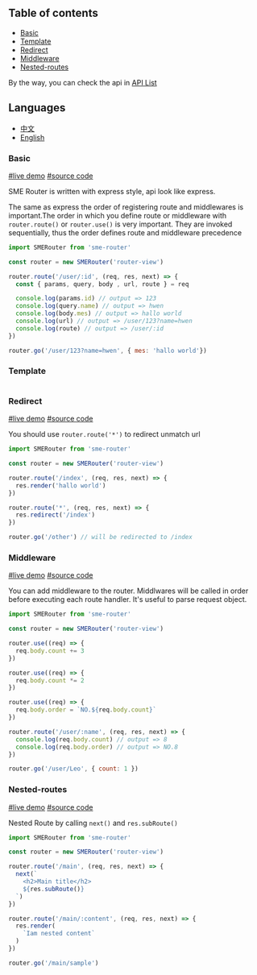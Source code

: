 ## Table of contents

- [Basic](#Basic)
- [Template](#Template)
- [Redirect](#Redirect)
- [Middleware](#Middleware)
- [Nested-routes](#Nested-routes)

By the way, you can check the api in [API List](https://github.com/SME-FE/sme-router/blob/master/docs/api.md)

## Languages

- [中文](https://github.com/SME-FE/sme-router/blob/master/docs/document.zh.md)
- [English](https://github.com/SME-FE/sme-router/blob/master/docs/document.md)

### Basic

[#live demo]() [#source code]()

SME Router is written with express style, api look like express.

The same as express the order of registering route and middlewares is important.The order in which you define route or middleware with `router.route()` or `router.use()` is very important. They are invoked sequentially, thus the order defines route and middleware precedence

```js
import SMERouter from 'sme-router'

const router = new SMERouter('router-view')

router.route('/user/:id', (req, res, next) => {
  const { params, query, body , url, route } = req

  console.log(params.id) // output => 123
  console.log(query.name) // output => hwen
  console.log(body.mes) // output => hallo world
  console.log(url) // output => /user/123?name=hwen
  console.log(route) // output => /user/:id
})

router.go('/user/123?name=hwen', { mes: 'hallo world'})

```

### Template

```js
```

### Redirect

[#live demo]() [#source code]()

You should use `router.route('*')` to redirect unmatch url

```js
import SMERouter from 'sme-router'

const router = new SMERouter('router-view')

router.route('/index', (req, res, next) => {
  res.render('hallo world')
})

router.route('*', (req, res, next) => {
  res.redirect('/index')
})

router.go('/other') // will be redirected to /index
```

### Middleware

[#live demo]() [#source code]()

You can add middleware to the router. Middlwares will be called in order before executing each route handler. It's useful to parse request object.

```js
import SMERouter from 'sme-router'

const router = new SMERouter('router-view')

router.use((req) => {
  req.body.count += 3
})

router.use((req) => {
  req.body.count *= 2
})

router.use((req) => {
  req.body.order = `NO.${req.body.count}`
})

router.route('/user/:name', (req, res, next) => {
  console.log(req.body.count) // output => 8
  console.log(req.body.order) // output => NO.8
})

router.go('/user/Leo', { count: 1 })
```

### Nested-routes

[#live demo]() [#source code]()

Nested Route by calling `next()` and `res.subRoute()`

```js
import SMERouter from 'sme-router'

const router = new SMERouter('router-view')

router.route('/main', (req, res, next) => {
  next(`
    <h2>Main title</h2>
    ${res.subRoute()}
  `)
})

router.route('/main/:content', (req, res, next) => {
  res.render(
    `Iam nested content`
  )
})

router.go('/main/sample')
```


